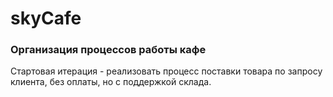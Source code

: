 # skyCafe
### Организация процессов работы кафе

Стартовая итерация - реализовать процесс поставки товара по запросу клиента, без оплаты, но с поддержкой склада.



